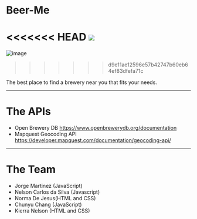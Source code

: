 # Beer-Me

<<<<<<< HEAD
![](assets/imgs/gif_1625963622.gif)
=======

![image](assets/imgs/gif_1625963622.GIF)
>>>>>>> d9e11ae12596e57b42747b60eb64ef83dfefa71c

  The best place to find a brewery near you that fits your needs. 


---


# The APIs
- Open Brewery DB 
https://www.openbrewerydb.org/documentation
- Mapquest Geocoding API
https://developer.mapquest.com/documentation/geocoding-api/


---
# The Team 

- Jorge Martinez (JavaScript)
- Nelson Carlos da Silva (Javascript)
- Norma De Jesus(HTML and CSS)
- Chunyu Chang (JavaScript)
- Kierra Nelson (HTML and CSS)
